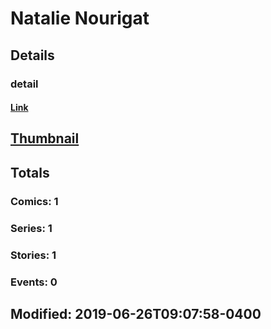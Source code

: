# Natalie  Nourigat 
## Details
### detail
#### [Link](http://marvel.com/comics/creators/13637/natalie_nourigat?utm_campaign=apiRef&utm_source=225578a89fc76f3d20fbffda5d17a88d)
## [Thumbnail](http://i.annihil.us/u/prod/marvel/i/mg/b/40/image_not_available.jpg)
## Totals
### Comics: 1
### Series: 1
### Stories: 1
### Events: 0
## Modified: 2019-06-26T09:07:58-0400